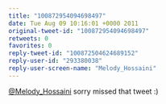 ```yaml
---
title: "100872954094698497"
date: Tue Aug 09 10:16:01 +0000 2011
original-tweet-id: "100872954094698497"
retweets: 0
favorites: 0
reply-tweet-id: "100872504624689152"
reply-user-id: "293380038"
reply-user-screen-name: "Melody_Hossaini"
---
```

<a href="https://twitter.com/Melody_Hossaini">@Melody_Hossaini</a> sorry missed that tweet :)
